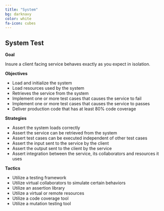 ```yaml
---
title: "System"
bg: darknavy
color: white
fa-icon: cubes
---
```


## System Test

**Goal**

Insure a client facing service behaves exactly as you expect in isolation.

**Objectives**

* Load and initialize the system
* Load resources used by the system
* Retrieves the service from the system
* Implement one or more test cases that causes the service to fail
* Implement one or more test cases that causes the service to passes
* Deliver production code that has at least 80% code coverage

**Strategies**

* Assert the system loads correctly
* Assert the service can be retrieved from the system
* Assert test cases can be executed independent of other test cases
* Assert the input sent to the service by the client
* Assert the output sent to the client by the service
* Assert integration between the service, its collaborators and resources it uses

**Tactics**

* Utilize a testing framework
* Utilize virtual collaborators to simulate certain behaviors
* Utilize an assertion library
* Utilize a virtual or remote resources
* Utilize a code coverage tool
* Utilize a mutation testing tool
